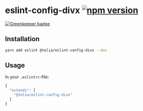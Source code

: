 # eslint-config-divx [![npm version](https://badge.fury.io/js/%40telia%2Feslint-config-divx.svg)](https://badge.fury.io/js/%40telia%2Feslint-config-divx)

[![Greenkeeper badge](https://badges.greenkeeper.io/TeliaSoneraNorge/eslint-config-divx.svg)](https://greenkeeper.io/)

## Installation

```sh
yarn add eslint @telia/eslint-config-divx --dev
```

## Usage

In your `.eslintrc`-file:
```js
{
  "extends": [
    "@telia/eslint-config-divx"
  ]
}
```